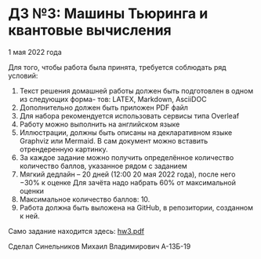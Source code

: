 # ДЗ №3: Машины Тьюринга и квантовые вычисления

1 мая 2022 года

Для того, чтобы работа была принята, требуется соблюдать ряд условий:

1. Текст решения домашней работы должен быть подготовлен в одном из следующих форма- тов: LATEX, Markdown, AsciiDOC
2. Дополнительно должен быть приложен PDF файл
3. Для набора рекомендуется использовать сервисы типа Overleaf
4. Работу можно выполнить на английском языке
5. Иллюстрации, должны быть описаны на декларативном языке Graphviz или Mermaid. В сам документ можно вставить отрендеренную картинку.
6. За каждое задание можно получить определённое количество количество баллов, указанное рядом с заданием
7. Мягкий дедлайн – 20 дней (12:00 20 мая 2022 года), после него −30% к оценке Для зачёта надо набрать 60% от максимальной оценки
8. Максимальное количество баллов: 10.
9. Работа должна быть выложена на GitHub, в репозитории, созданном к ней.

Само задание находится здесь: [hw3.pdf](hw3.pdf)

Сделал Синельников Михаил Владимирович А-13Б-19
